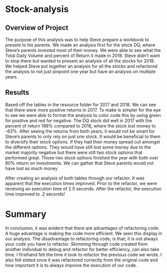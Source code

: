 # Stock-analysis
## Overview of Project
The purpose of this analysis was to help Steve prepare a workbook to present to his parents. We made an analysis first for the stock DQ, where Steve’s parents invested most of their money. We were able to see what the Total Daily Volume and percent of Return it made in 2018. Steve didn’t want to stop there but wanted to present an analysis of all the stocks for 2018. We helped Steve put together an analysis for all the stocks and refactored the analysis to not just pinpoint one year but have an analysis on multiple years.  

## Results
Based off the tables in the resource folder for 2017 and 2018. We can see that there were more positive returns in 2017. To make is simpler for the eye to see we were able to format the analysis to color code this by using green for positive and red for negative. The DQ stock did well in 2017 with the percent of return 199% compared to 2018, where the stock lost money to -63%. After seeing the returns from both years, it would not be smart for Steve’s parents to only rely on just one stock. It would be beneficial to them to diversify their stock options. If they had their money spread out amongst the different options. They would have still lost some money due to the market majority negative but there were still two stock options that performed great. Those two stock options finished the year with both over 80% return on investments. We can gather that Steve parents would not have lost as much money

After creating an analysis of both tables through our refactor. It was apparent that the execution times improved. Prior to the refactor, we were receiving an execution time of 2.5 seconds. After the refactor, the execution time improved to .2 seconds! 

# Summary 
In conclusion, it was evident that there are advantages of refactoring code. A huge advantage is making the code more efficient. We seen this display in our analysis. The disadvantage to refactoring code, is that; it is not always your code you have to refactor. Skimming through code created from another individual to debug and refactor for better efficiency, can also take time. I firsthand felt the time it took to refactor the previous code we wrote. I also felt elated once it was refactored correctly from the original code and how important it is to always improve the execution of our code. 
